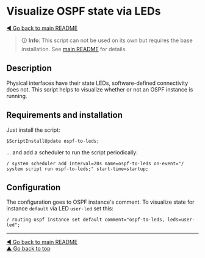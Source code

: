 Visualize OSPF state via LEDs
=============================

[◀ Go back to main README](../README.md)

> 🛈 **Info**: This script can not be used on its own but requires the base
> installation. See [main README](../README.md) for details.

Description
-----------

Physical interfaces have their state LEDs, software-defined connectivity
does not. This script helps to visualize whether or not an OSPF instance
is running.

Requirements and installation
-----------------------------

Just install the script:

    $ScriptInstallUpdate ospf-to-leds;

... and add a scheduler to run the script periodically:

    / system scheduler add interval=20s name=ospf-to-leds on-event="/ system script run ospf-to-leds;" start-time=startup;

Configuration
-------------

The configuration goes to OSPF instance's comment. To visualize state for
instance `default` via LED `user-led` set this:

    / routing ospf instance set default comment="ospf-to-leds, leds=user-led";

---
[◀ Go back to main README](../README.md)  
[▲ Go back to top](#top)
